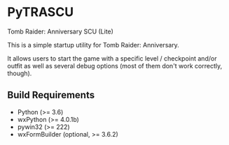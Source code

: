 # PyTRASCU
Tomb Raider: Anniversary SCU (Lite)

This is a simple startup utility for Tomb Raider: Anniversary.

It allows users to start the game with a specific level / checkpoint and/or outfit as well
as several debug options (most of them don't work correctly, though).

## Build Requirements
 * Python (>= 3.6)
 * wxPython (>= 4.0.1b)
 * pywin32 (>= 222)
 * wxFormBuilder (optional, >= 3.6.2)

